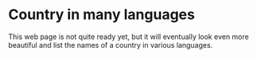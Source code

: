 # Country in many languages

This web page is not quite ready yet, but it will eventually look even more beautiful
and list the names of a country in various languages.
